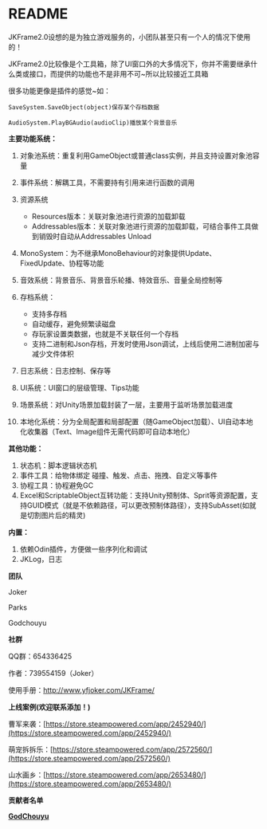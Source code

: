 # README

JKFrame2.0设想的是为独立游戏服务的，小团队甚至只有一个人的情况下使用的！

JKFrame2.0比较像是个工具箱，除了UI窗口外的大多情况下，你并不需要继承什么类或接口，而提供的功能也不是非用不可~所以比较接近工具箱

很多功能更像是插件的感觉~如：

	SaveSystem.SaveObject(object)保存某个存档数据
	
	AudioSystem.PlayBGAudio(audioClip)播放某个背景音乐

**主要功能系统：**

1. 对象池系统：重复利用GameObject或普通class实例，并且支持设置对象池容量
2. 事件系统：解耦工具，不需要持有引用来进行函数的调用
3. 资源系统

    * Resources版本：关联对象池进行资源的加载卸载
    * Addressables版本：关联对象池进行资源的加载卸载，可结合事件工具做到销毁时自动从Addressables Unload
4. MonoSystem：为不继承MonoBehaviour的对象提供Update、FixedUpdate、协程等功能
5. 音效系统：背景音乐、背景音乐轮播、特效音乐、音量全局控制等
6. 存档系统：

    * 支持多存档
    * 自动缓存，避免频繁读磁盘
    * 存玩家设置类数据，也就是不关联任何一个存档
    * 支持二进制和Json存档，开发时使用Json调试，上线后使用二进制加密与减少文件体积
7. 日志系统：日志控制、保存等
8. UI系统：UI窗口的层级管理、Tips功能
9. 场景系统：对Unity场景加载封装了一层，主要用于监听场景加载进度
9. 本地化系统：分为全局配置和局部配置（随GameObject加载）、UI自动本地化收集器（Text、Image组件无需代码即可自动本地化）

**其他功能：**

1. 状态机：脚本逻辑状态机
2. 事件工具：给物体绑定 碰撞、触发、点击、拖拽、自定义等事件
3. 协程工具：协程避免GC
4. Excel和ScriptableObject互转功能：支持Unity预制体、Sprit等资源配置，支持GUID模式（就是不依赖路径，可以更改预制体路径），支持SubAsset(如就是切割图片后的精灵)

**内置：**

1. 依赖Odin插件，方便做一些序列化和调试
2. JKLog，日志

**团队**

Joker

Parks

Godchouyu

**社群**

QQ群：654336425

作者：739554159（Joker）

使用手册：http://www.yfjoker.com/JKFrame/

**上线案例(欢迎联系添加！)**

曹军来袭：[https://store.steampowered.com/app/2452940/](https://store.steampowered.com/app/2452940/)

萌宠拆拆乐：[https://store.steampowered.com/app/2572560/](https://store.steampowered.com/app/2572560/)

山水画乡：[https://store.steampowered.com/app/2653480/](https://store.steampowered.com/app/2653480/)

**贡献者名单**

**[GodChouyu](https://github.com/GodChouyu)** 
